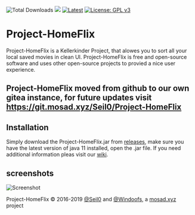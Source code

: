 ![Total Downloads](https://img.shields.io/github/downloads/Seil0/Project-HomeFlix/total.svg?style=flat-square)
[![](https://img.shields.io/travis/Seil0/Project-HomeFlix/dev.svg?style=flat-square)](https://travis-ci.org/Seil0/Project-HomeFlix)
[![Latest](https://img.shields.io/github/release/Seil0/Project-HomeFlix/all.svg?style=flat-square)](https://git.mosad.xyz/Seil0/Project-HomeFlix/releases)
[![License: GPL v3](https://img.shields.io/badge/License-GPL%20v3-blue.svg?style=flat-square)](https://www.gnu.org/licenses/gpl-3.0)

# Project-HomeFlix
Project-HomeFlix is a Kellerkinder Project, that alowes you to sort all your local saved movies in clean UI. Project-HomeFlix is free and open-source software and uses other open-source projects to provied a nice user experience.

## Project-HomeFlix moved from github to our own gitea instance, for future updates visit https://git.mosad.xyz/Seil0/Project-HomeFlix

## Installation
Simply download the Project-HomeFlix.jar from [releases](https://git.mosad.xyz/Seil0/Project-HomeFlix/releases), make sure you have the latest version of java 11 installed, open the .jar file. If you need additional information pleas visit our [wiki](https://git.mosad.xyz/Seil0/Project-HomeFlix/wiki).

## screenshots
![Screenshot](https://www.mosad.xyz/images/Project-HomeFlix_MainWindow.png)

Project-HomeFlix © 2016-2019 [@Seil0](https://github.com/Seil0) and [@Windoofs](https://github.com/Windoofs), a [mosad.xyz](https://www.mosad.xyz) project
